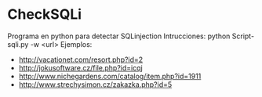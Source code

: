 # CheckSQLi
Programa en python para detectar SQLinjection
Intrucciones: 
python Script-sqli.py -w \<url\>
Ejemplos:
 - http://vacationet.com/resort.php?id=2
- http://jokusoftware.cz/file.php?id=icqj
- http://www.nichegardens.com/catalog/item.php?id=1911
- http://www.strechysimon.cz/zakazka.php?id=5
